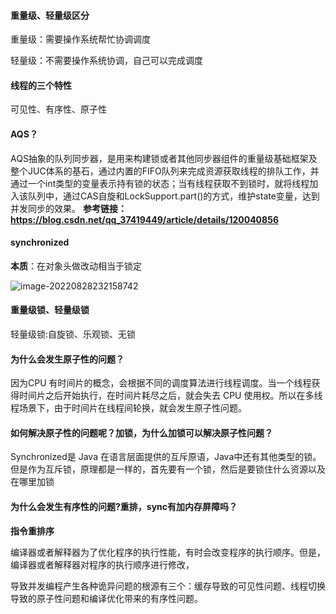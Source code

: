 #### 重量级、轻量级区分

重量级：需要操作系统帮忙协调调度

轻量级：不需要操作系统协调，自己可以完成调度



#### 线程的三个特性

可见性、有序性、原子性

#### AQS？

AQS抽象的队列同步器，是用来构建锁或者其他同步器组件的重量级基础框架及整个JUC体系的基石，通过内置的FIFO队列来完成资源获取线程的排队工作，并通过一个int类型的变量表示持有锁的状态；当有线程获取不到锁时，就将线程加入该队列中，通过CAS自旋和LockSupport.part()的方式，维护state变量，达到并发同步的效果。
**参考链接：https://blog.csdn.net/qq_37419449/article/details/120040856**

#### synchronized

**本质**：在对象头做改动相当于锁定

![image-20220828232158742](https://raw.githubusercontent.com/niusb/picGo/main/img/image-20220828232158742.png)

#### 重量级锁、轻量级锁

轻量级锁:自旋锁、乐观锁、无锁

#### 为什么会发生原子性的问题？

因为CPU 有时间片的概念，会根据不同的调度算法进行线程调度。当一个线程获得时间片之后开始执行，在时间片耗尽之后，就会失去 CPU 使用权。所以在多线程场景下，由于时间片在线程间轮换，就会发生原子性问题。

#### 如何解决原子性的问题呢？加锁，为什么加锁可以解决原子性问题？

Synchronized是 Java 在语言层面提供的互斥原语，Java中还有其他类型的锁。但是作为互斥锁，原理都是一样的，首先要有一个锁，然后是要锁住什么资源以及在哪里加锁

#### 为什么会发生有序性的问题?重排，sync有加内存屏障吗？

**指令重排序**

编译器或者解释器为了优化程序的执行性能，有时会改变程序的执行顺序。但是，编译器或者解释器对程序的执行顺序进行修改，

导致并发编程产生各种诡异问题的根源有三个：缓存导致的可见性问题、线程切换导致的原子性问题和编译优化带来的有序性问题。